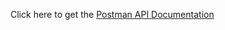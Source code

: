 Click here to get the [Postman API Documentation](https://www.postman.com/arghya080/workspace/public-workspace/documentation/24340972-27041416-b837-46b8-bdff-67b1010eeef1)
